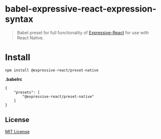 # babel-expressive-react-expression-syntax

> Babel preset for full functionality of [Expressive-React](https://github.com/gabeklein/expressive-react) for use with React Native.

# Install

```
npm install @expressive-react/preset-native
```

**.babelrc**

```
{
    "presets": [
        "@expressive-react/preset-native"
    ]
}
```

## License

[MIT License](http://opensource.org/licenses/MIT)